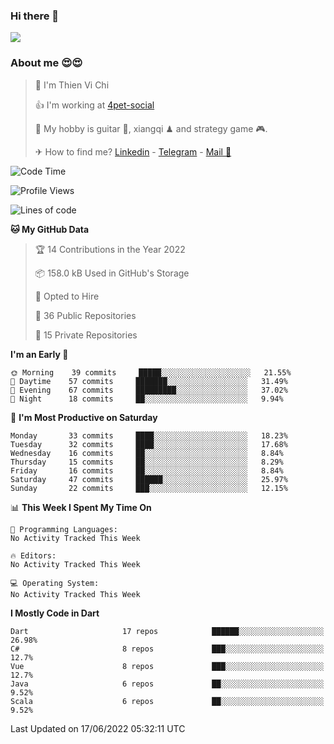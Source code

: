 ### Hi there 👋
![](https://media1.tenor.com/images/9aa4aee77151757a310fcdb4b8fd2a0a/tenor.gif?itemid=12671405)

### About me 😍😍

> 🙎 I'm Thien Vi Chi
> 
> 👍 I'm working at [4pet-social](https://github.com/4pet-social)
>
> 🥞 My hobby is guitar 🎸, xiangqi ♟ and strategy game 🎮.
> 
> ✈ How to find me? [Linkedin](https://www.linkedin.com/in/tvc12/) - [Telegram](https://t.me/yeutham212) - [Mail 📧](mailto:meomeocf98@gmail.com)
> 

<!--START_SECTION:waka-->
![Code Time](http://img.shields.io/badge/Code%20Time-3%2C656%20hrs%2047%20mins-blue)

![Profile Views](http://img.shields.io/badge/Profile%20Views-21-blue)

![Lines of code](https://img.shields.io/badge/From%20Hello%20World%20I%27ve%20Written-568%20Thousand%20lines%20of%20code-blue)

**🐱 My GitHub Data** 

> 🏆 14 Contributions in the Year 2022
 > 
> 📦 158.0 kB Used in GitHub's Storage 
 > 
> 💼 Opted to Hire
 > 
> 📜 36 Public Repositories 
 > 
> 🔑 15 Private Repositories  
 > 
**I'm an Early 🐤** 

```text
🌞 Morning    39 commits     █████░░░░░░░░░░░░░░░░░░░░   21.55% 
🌆 Daytime    57 commits     ███████░░░░░░░░░░░░░░░░░░   31.49% 
🌃 Evening    67 commits     █████████░░░░░░░░░░░░░░░░   37.02% 
🌙 Night      18 commits     ██░░░░░░░░░░░░░░░░░░░░░░░   9.94%

```
📅 **I'm Most Productive on Saturday** 

```text
Monday       33 commits     ████░░░░░░░░░░░░░░░░░░░░░   18.23% 
Tuesday      32 commits     ████░░░░░░░░░░░░░░░░░░░░░   17.68% 
Wednesday    16 commits     ██░░░░░░░░░░░░░░░░░░░░░░░   8.84% 
Thursday     15 commits     ██░░░░░░░░░░░░░░░░░░░░░░░   8.29% 
Friday       16 commits     ██░░░░░░░░░░░░░░░░░░░░░░░   8.84% 
Saturday     47 commits     ██████░░░░░░░░░░░░░░░░░░░   25.97% 
Sunday       22 commits     ███░░░░░░░░░░░░░░░░░░░░░░   12.15%

```


📊 **This Week I Spent My Time On** 

```text
💬 Programming Languages: 
No Activity Tracked This Week

🔥 Editors: 
No Activity Tracked This Week

💻 Operating System: 
No Activity Tracked This Week

```

**I Mostly Code in Dart** 

```text
Dart                     17 repos            ██████░░░░░░░░░░░░░░░░░░░   26.98% 
C#                       8 repos             ███░░░░░░░░░░░░░░░░░░░░░░   12.7% 
Vue                      8 repos             ███░░░░░░░░░░░░░░░░░░░░░░   12.7% 
Java                     6 repos             ██░░░░░░░░░░░░░░░░░░░░░░░   9.52% 
Scala                    6 repos             ██░░░░░░░░░░░░░░░░░░░░░░░   9.52%

```



 Last Updated on 17/06/2022 05:32:11 UTC
<!--END_SECTION:waka-->